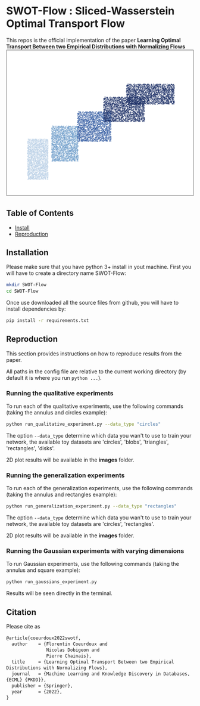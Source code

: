 # SWOT-Flow : Sliced-Wasserstein Optimal Transport Flow

This repos is the official implementation of the paper **Learning Optimal Transport Between two Empirical Distributions with Normalizing Flows**
![rectanglesOT](images/rect_transport_regularise.png)

## Table of Contents

- [Install](#install)
- [Reproduction](#reproduction)

## Installation
Please make sure that you have python 3+ install in yout machine. First you will have to create a directory name SWOT-Flow:
```bash
mkdir SWOT-Flow
cd SWOT-Flow
```
Once use downloaded all the source files from github, you will have to install dependencies by:
```bash
pip install -r requirements.txt
```

## Reproduction

This section provides instructions on how to reproduce results from the paper.

All paths in the config file are relative to the current working directory (by default it is where you run `python ...`).

### Running the qualitative experiments

To run each of the qualitative experiments, use the following commands (taking the annulus and circles example):

```bash
python run_qualitative_experiment.py --data_type "circles"
```

The option `--data_type` determine which data you wan't to use to train your network, the available toy datasets are 'circles', 'blobs', 'triangles', 'rectangles', 'disks'.

2D plot results will be available in the **images** folder.

### Running the generalization experiments

To run each of the generalization experiments, use the following commands (taking the annulus and rectangles example):

```bash
python run_generalization_experiment.py --data_type "rectangles"
```

The option `--data_type` determine which data you wan't to use to train your network, the available toy datasets are 'circles', 'rectangles'.

2D plot results will be available in the **images** folder.

### Running the Gaussian experiments with varying dimensions

To run Gaussian experiments, use the following commands (taking the annulus and square example):

```bash
python run_gaussians_experiment.py
```

Results will be seen directly in the terminal.

## Citation

Please cite as

```
@article{coeurdoux2022swotf,
  author    = {Florentin Coeurdoux and
               Nicolas Dobigeon and
               Pierre Chainais},
  title     = {Learning Optimal Transport Between two Empirical Distributions with Normalizing Flows},
  journal   = {Machine Learning and Knowledge Discovery in Databases, {ECML} {PKDD}},
  publisher = {Springer},
  year      = {2022},
}
```